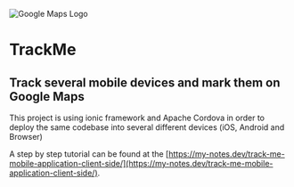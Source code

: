 ![Google Maps Logo](https://www.google.com/maps/about/images/home/home-maps-icon.svg?mmfb=de7ec406c933d20ac2caf9114c2434a9 "Google Maps Logo")
# TrackMe
## Track several mobile devices and mark them on Google Maps

This project is using ionic framework and Apache Cordova in order to deploy 
the same codebase into several different devices (iOS, Android and Browser)

A step by step tutorial can be found at the [https://my-notes.dev/track-me-mobile-application-client-side/](https://my-notes.dev/track-me-mobile-application-client-side/). 
